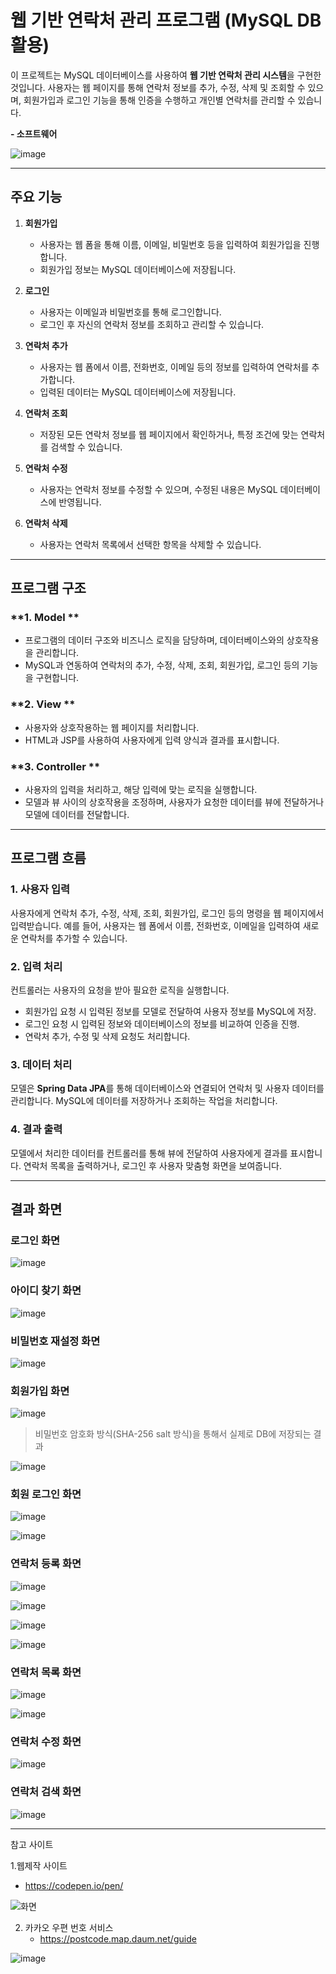 # 웹 기반 연락처 관리 프로그램 (MySQL DB 활용)

이 프로젝트는 MySQL 데이터베이스를 사용하여 **웹 기반 연락처 관리 시스템**을 구현한 것입니다. 사용자는 웹 페이지를 통해 연락처 정보를 추가, 수정, 삭제 및 조회할 수 있으며, 회원가입과 로그인 기능을 통해 인증을 수행하고 개인별 연락처를 관리할 수 있습니다. 


**- 소프트웨어**

![image](https://github.com/user-attachments/assets/d86d1611-5755-46af-9642-f17643f9a1eb)

---

## 주요 기능

1. **회원가입**
   - 사용자는 웹 폼을 통해 이름, 이메일, 비밀번호 등을 입력하여 회원가입을 진행합니다.
   - 회원가입 정보는 MySQL 데이터베이스에 저장됩니다.

2. **로그인**
   - 사용자는 이메일과 비밀번호를 통해 로그인합니다.
   - 로그인 후 자신의 연락처 정보를 조회하고 관리할 수 있습니다.

3. **연락처 추가**
   - 사용자는 웹 폼에서 이름, 전화번호, 이메일 등의 정보를 입력하여 연락처를 추가합니다.
   - 입력된 데이터는 MySQL 데이터베이스에 저장됩니다.

4. **연락처 조회**
   - 저장된 모든 연락처 정보를 웹 페이지에서 확인하거나, 특정 조건에 맞는 연락처를 검색할 수 있습니다.

5. **연락처 수정**
   - 사용자는 연락처 정보를 수정할 수 있으며, 수정된 내용은 MySQL 데이터베이스에 반영됩니다.

6. **연락처 삭제**
   - 사용자는 연락처 목록에서 선택한 항목을 삭제할 수 있습니다.

---

## 프로그램 구조

### **1. Model **
- 프로그램의 데이터 구조와 비즈니스 로직을 담당하며, 데이터베이스와의 상호작용을 관리합니다.
- MySQL과 연동하여 연락처의 추가, 수정, 삭제, 조회, 회원가입, 로그인 등의 기능을 구현합니다.

### **2. View **
- 사용자와 상호작용하는 웹 페이지를 처리합니다.
- HTML과 JSP를 사용하여 사용자에게 입력 양식과 결과를 표시합니다.

### **3. Controller **
- 사용자의 입력을 처리하고, 해당 입력에 맞는 로직을 실행합니다.
- 모델과 뷰 사이의 상호작용을 조정하며, 사용자가 요청한 데이터를 뷰에 전달하거나 모델에 데이터를 전달합니다.

---

## 프로그램 흐름

### **1. 사용자 입력**
사용자에게 연락처 추가, 수정, 삭제, 조회, 회원가입, 로그인 등의 명령을 웹 페이지에서 입력받습니다.
예를 들어, 사용자는 웹 폼에서 이름, 전화번호, 이메일을 입력하여 새로운 연락처를 추가할 수 있습니다.

### **2. 입력 처리**
컨트롤러는 사용자의 요청을 받아 필요한 로직을 실행합니다.
- 회원가입 요청 시 입력된 정보를 모델로 전달하여 사용자 정보를 MySQL에 저장.
- 로그인 요청 시 입력된 정보와 데이터베이스의 정보를 비교하여 인증을 진행.
- 연락처 추가, 수정 및 삭제 요청도 처리합니다.

### **3. 데이터 처리**
모델은 **Spring Data JPA**를 통해 데이터베이스와 연결되어 연락처 및 사용자 데이터를 관리합니다.
MySQL에 데이터를 저장하거나 조회하는 작업을 처리합니다.

### **4. 결과 출력**
모델에서 처리한 데이터를 컨트롤러를 통해 뷰에 전달하여 사용자에게 결과를 표시합니다.
연락처 목록을 출력하거나, 로그인 후 사용자 맞춤형 화면을 보여줍니다.

---
## 결과 화면

### 로그인 화면

![image](https://github.com/user-attachments/assets/771176ee-07b1-40db-9398-65da3301cb1a)

### 아이디 찾기 화면

![image](https://github.com/user-attachments/assets/7c4a95d0-24e8-476a-85c7-14cae5867006)

### 비밀번호 재설정 화면

![image](https://github.com/user-attachments/assets/58d469b0-de81-424c-b977-ca6a0315afa3)

### 회원가입 화면

![image](https://github.com/user-attachments/assets/06387c5e-a513-4666-8544-40246918bef2)

> 비밀번호 암호화 방식(SHA-256 salt 방식)을 통해서 실제로 DB에 저장되는 결과

![image](https://github.com/user-attachments/assets/a762e03f-2d29-4942-850f-dc7fdcdf93b6)

### 회원 로그인 화면

![image](https://github.com/user-attachments/assets/e003f2a0-aecb-447b-b885-deacc6a50988)

![image](https://github.com/user-attachments/assets/f398d16d-9fde-4a2e-8954-3f5b286ac336)

### 연락처 등록 화면

![image](https://github.com/user-attachments/assets/c037360d-7c92-4839-a590-28d185cef7e9)

![image](https://github.com/user-attachments/assets/c9a54d80-8149-42c4-bb47-a8c31e8aa1ce)

![image](https://github.com/user-attachments/assets/e467d533-1d48-49f4-a5bf-f72fecd0754a)

![image](https://github.com/user-attachments/assets/a7bb94ef-871f-4476-a85f-9a3070c031ac)

### 연락처 목록 화면

![image](https://github.com/user-attachments/assets/2e55dd63-124a-47aa-9e42-a47e02a8f619)

![image](https://github.com/user-attachments/assets/2ff162b0-aef3-468d-b26f-99d6ff7ca963)

### 연락처 수정 화면

![image](https://github.com/user-attachments/assets/d8ca16ca-e613-4fa2-8e66-60e38e2cd6a1)

### 연락처 검색 화면

![image](https://github.com/user-attachments/assets/855bac3d-4043-443d-8d67-27394805bb8b)

---

참고 사이트

1.웹제작 사이트
  - https://codepen.io/pen/

![화면](https://github.com/user-attachments/assets/c7a04de2-f5d6-4b80-bd29-8ce0e9cb4a55)

2. 카카오 우편 번호 서비스
   - https://postcode.map.daum.net/guide
     
![image](https://github.com/user-attachments/assets/54134feb-4516-4686-afaf-2e1270c4a5f4)
